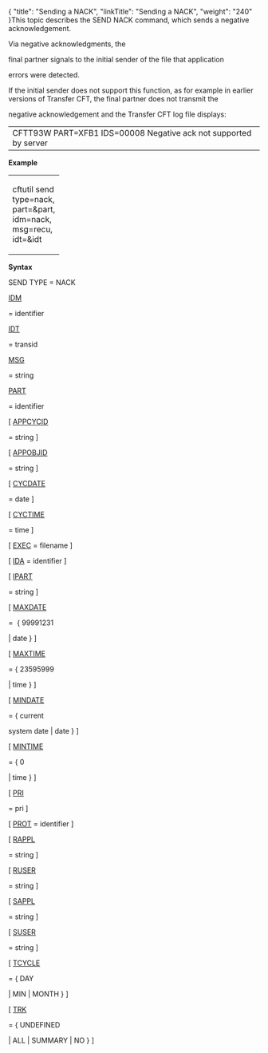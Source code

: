 {
    "title": "Sending a NACK",
    "linkTitle": "Sending a NACK",
    "weight": "240"
}This topic describes the SEND NACK command, which sends a negative acknowledgement.

Via negative acknowledgments, the
final partner signals to the initial sender of the file that application
errors were detected.

If the initial sender does not support this function, as for example in earlier versions of Transfer CFT, the final partner does not transmit the
negative acknowledgement and the Transfer CFT log file displays:

<table cellspacing="0">
   <col/>
   <tbody>
      <tr>
         <td>CFTT93W PART=XFB1 IDS=00008 Negative ack not supported by server         </td>
      </tr>
   </tbody>
</table>

**Example**

<table cellspacing="0">
   <col/>
   <tbody>
      <tr>
         <td>
            <p>cftutil send <br/>type=nack,<br/>part=&amp;part,<br/>idm=nack,<br/>msg=recu,<br/>idt=&amp;idt</p>
         </td>
      </tr>
   </tbody>
</table>

**Syntax**

SEND TYPE = NACK

[IDM](../../../c_intro_userinterfaces/command_summary/parameter_intro/idm)
= identifier

[IDT](../../../c_intro_userinterfaces/command_summary/parameter_intro/idu)
= transid  

[MSG](../../../c_intro_userinterfaces/command_summary/parameter_intro/msg)
= string   

[PART](../../../c_intro_userinterfaces/command_summary/parameter_intro/part)
= identifier

\[ [APPCYCID](../../../c_intro_userinterfaces/command_summary/parameter_intro/appcycid)
= string \]

\[ [APPOBJID](../../../c_intro_userinterfaces/command_summary/parameter_intro/appobjid)
= string \]

\[ [CYCDATE](../../../c_intro_userinterfaces/command_summary/parameter_intro/cycdate)
= date \]

\[ [CYCTIME](../../../c_intro_userinterfaces/command_summary/parameter_intro/cyctime)
= time \]

\[ [EXEC](../../../c_intro_userinterfaces/command_summary/parameter_intro/exec) = filename \]

\[ [IDA](../../../c_intro_userinterfaces/command_summary/parameter_intro/ida) = identifier \]

\[ [IPART](../../../c_intro_userinterfaces/command_summary/parameter_intro/ipart)
= string \]

\[ [MAXDATE](../../../c_intro_userinterfaces/command_summary/parameter_intro/maxdate)
=  { 99991231
| date } \]

\[ [MAXTIME](../../../c_intro_userinterfaces/command_summary/parameter_intro/maxtime)
= { 23595999
| time } \]

\[ [MINDATE](../../../c_intro_userinterfaces/command_summary/parameter_intro/mindate)
= { current
system date | date } \]

\[ [MINTIME](../../../c_intro_userinterfaces/command_summary/parameter_intro/mintime)
= { 0
| time } \]

\[ [PRI](../../../c_intro_userinterfaces/command_summary/parameter_intro/pri)
= pri \]

\[ [PROT](../../../c_intro_userinterfaces/command_summary/parameter_intro/prot) = identifier \]

\[ [RAPPL](../../../c_intro_userinterfaces/command_summary/parameter_intro/rappl)
= string \]

\[ [RUSER](../../../c_intro_userinterfaces/command_summary/parameter_intro/ruser)
= string \]

\[ [SAPPL](../../../c_intro_userinterfaces/command_summary/parameter_intro/sappl)
= string \]

\[ [SUSER](../../../c_intro_userinterfaces/command_summary/parameter_intro/suser)
= string \]

\[ [TCYCLE](../../../c_intro_userinterfaces/command_summary/parameter_intro/tcycle)
= { DAY
| MIN | MONTH } \]

\[ [TRK](../../../c_intro_userinterfaces/command_summary/parameter_intro/trk)
= { UNDEFINED
| ALL | SUMMARY | NO } \]
